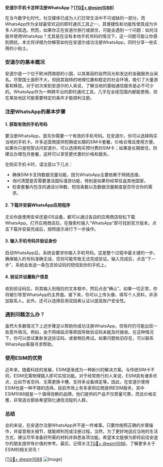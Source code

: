 **安道尔手机卡怎样注册WhatsApp？[[TG💪+ @esim1088](https://t.me/s/esim1088)]**

在当今数字化时代，社交媒体已成为人们日常生活中不可或缺的一部分。而WhatsApp作为全球最受欢迎的即时通讯工具之一，其便捷性和功能性使其成为许多人的首选。然而，如果你正在安道尔旅行或居住，可能会遇到一个问题：如何注册并使用WhatsApp？尤其是在没有本地手机号码的情况下，这一问题可能让你感到困扰。本文将详细为你解答如何在安道尔成功注册WhatsApp，同时分享一些实用的小贴士。

### 安道尔的基本概况

安道尔是一个位于欧洲西南部的小国，以其美丽的自然风光和发达的金融服务业闻名。尽管国土面积不大，但因其独特的地理位置和稳定的社会环境，吸引了大量游客和移民。对于初次来到安道尔的人来说，了解当地的基础通信服务是必不可少的。WhatsApp作为一种跨平台的即时通讯工具，几乎在全球范围内都能使用，但在某些地区可能需要特定的条件才能顺利注册。

### 注册WhatsApp的基本步骤

#### 1. 获取有效的手机号码

要注册WhatsApp，首先你需要一个有效的手机号码。在安道尔，你可以选择购买当地的手机卡。许多运营商提供短期或长期的SIM卡套餐，价格合理且使用方便。如果你只是短暂访问安道尔，可以选择购买预付费的SIM卡；如果是长期居住，则建议办理包月套餐，这样可以享受更优惠的价格和服务。

在购买手机卡时，请注意以下几点：
- 确保SIM卡支持数据流量功能，因为WhatsApp主要依赖于网络连接。
- 询问清楚是否需要激活国际漫游功能，特别是如果你经常往返其他国家。
- 检查套餐内包含的通话分钟数、短信条数以及数据流量额度是否符合你的需求。

#### 2. 下载并安装WhatsApp应用程序

无论你是使用安卓还是iOS设备，都可以通过各自的应用商店轻松下载WhatsApp。打开应用商店后，在搜索栏输入“WhatsApp”即可找到官方版本。点击下载并安装完成后，按照提示进行下一步操作。

#### 3. 输入手机号码并验证身份

启动WhatsApp后，系统会要求你输入手机号码。这是整个过程中最关键的一步。确保输入的号码准确无误，否则可能导致无法完成验证。输入完成后，点击“下一步”，系统会发送一条包含验证码的短信到你的手机上。

#### 4. 验证并设置账户信息

收到验证码后，将其输入到相应的文本框中，然后点击“确认”。如果一切正常，你将被引导至WhatsApp的主界面。接下来，你可以上传头像、填写个人资料，并添加联系人。此外，还可以选择启用双因素认证以提高账户安全性。

### 遇到问题怎么办？

虽然大多数情况下上述步骤足以帮助你成功注册WhatsApp，但有时仍可能出现一些意外情况。例如，由于网络延迟等原因导致验证码未能及时接收。在这种情况下，你可以尝试重新发送验证码，或者稍后再试。如果问题依旧存在，可以联系WhatsApp客服寻求帮助。

### 使用ESIM的优势

近年来，随着科技的发展，ESIM逐渐成为一种新兴的解决方案。与传统SIM卡不同，ESIM无需物理插入即可实现功能。对于经常旅行的人来说，ESIM具有诸多优点，比如节省空间、无需更换卡槽、支持多设备绑定等。因此，在安道尔使用ESIM也是一种不错的选择。目前市场上有多家供应商提供ESIM服务，其中ESIM1088就是一个值得信赖的品牌。他们提供的产品不仅质量可靠，而且价格实惠，非常适合那些希望简化通信流程的人群。

### 总结

总的来说，在安道尔注册WhatsApp并不是一件难事。只要你按照正确的步骤操作，并留意相关细节，就能顺利完成注册过程。当然，为了更好地适应当地的生活方式，建议尽早准备好所需的材料并熟悉各项功能。希望本文能够为即将前往安道尔的朋友提供有价值的参考。最后，记得关注[TG💪+ @esim1088](https://t.me/s/esim1088)，了解更多关于ESIM的相关资讯！

[[TG💪+ @esim1088](https://t.me/s/esim1088) ![Image](https://i.postimg.cc/4NQfJmqS/Snipaste-2025-05-13-00-14-12.png)]